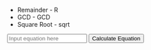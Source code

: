 <html>
  <head>
    <title> Calculator</title>
  </head>

<ul>
  <li> Remainder - R </li>
  <li> GCD - GCD </li>
  <li> Square Root - sqrt </li>
</ul>

<p id="equationResult"></p>

<input id="inputEq" placeholder="Input equation here">
    <button onclick="getInputEq()">Calculate Equation</button>

<script>
  <ul>
    function getEq(eq) {
        let equation = document.getElementById("inputEq").value;

        equationResult = document.getElementById("equationResult");
        fetch('https://everittcheng.tk/api/calculator/' + equation)
        .then(response => response.json())
        .then(data => { 
            console.log(data);
            equationResult.innerHTML = "Answer: " + data.Result;
        })
    }
</script>

</html>